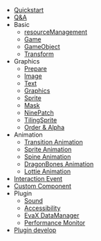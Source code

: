 <!-- tutorials/_sidebar.md -->

* [Quickstart](/tutorials/quickstart)
* [Q&A](/tutorials/readme)
* Basic
    * [resourceManagement](/tutorials/resourceManagement)
    * [Game](/tutorials/game)
    * [GameObject](/tutorials/gameObject)
    * [Transform](/tutorials/transformComponent)
* Graphics
    * [Prepare](/tutorials/prepareRender)
    * [Image](/tutorials/imageComponent)
    * [Text](/tutorials/textComponent)
    * [Graphics](/tutorials/graphicsComponent)
    * [Sprite](/tutorials/spriteComponent)
    * [Mask](/tutorials/maskComponent)
    * [NinePatch](/tutorials/ninePatchComponent)
    * [TilingSprite](/tutorials/tilingSpriteComponent)
    * [Order & Alpha](/tutorials/orderAndTransparent)
* Animation
    * [Transition Animation](/tutorials/transitionAnimation)
    * [Sprite Animation](/tutorials/spriteAnimation)
    * [Spine Animation](/tutorials/spineAnimation)
    * [DragonBones Animation](/tutorials/dragonboneAnimation)
    * [Lottie Animation](/tutorials/lottieAnimation)
* [Interaction Event](/tutorials/interactionEvent)
* [Custom Component](/tutorials/customComponent)
* Plugin
    * [Sound](/tutorials/sound)
    * [Accessibility](/tutorials/a11yPlugin)
    * [EvaX DataManager](/tutorials/evaxPlugin)
    * [Performance Monitor](/tutorials/performancePlugin)
* [Plugin develop](/tutorials/pluginDevelop)